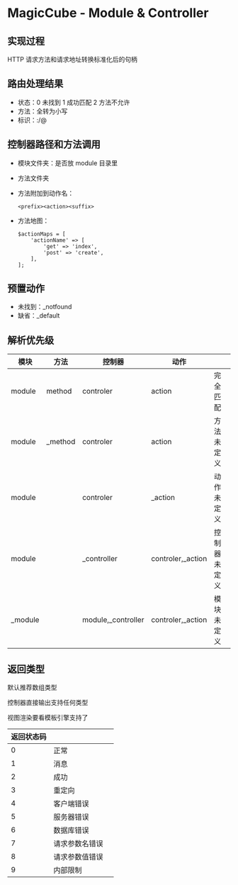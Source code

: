 # MagicCube - Module & Controller



## 实现过程

HTTP 请求方法和请求地址转换标准化后的句柄



## 路由处理结果

- 状态：0 未找到 1 成功匹配 2 方法不允许
- 方法：全转为小写
- 标识：<method>:<module>/<controller>@<action>



## 控制器路径和方法调用

- 模块文件夹：是否放 module 目录里

- 方法文件夹

- 方法附加到动作名：

  ```
  <prefix><action><suffix>
  ```

- 方法地图：

  ```
  $actionMaps = [
      'actionName' => [
          'get' => 'index',
          'post' => 'create',
      ],
  ];
  ```



## 预置动作

- 未找到：_notfound
- 缺省：_default



## 解析优先级

| 模块    | 方法    | 控制器             | 动作              |              |
| ------- | ------- | ------------------ | ----------------- | ------------ |
| module  | method  | controler          | action            | 完全匹配     |
| module  | _method | controler          | action            | 方法未定义   |
| module  |         | controler          | _action           | 动作未定义   |
| module  |         | _controller        | controler,_action | 控制器未定义 |
| _module |         | module,_controller | controler,_action | 模块未定义   |



## 返回类型

默认推荐数组类型

控制器直接输出支持任何类型

视图渲染要看模板引擎支持了

| 返回状态码 |                |      |
| ---------- | -------------- | ---- |
| 0          | 正常           |      |
| 1          | 消息           |      |
| 2          | 成功           |      |
| 3          | 重定向         |      |
| 4          | 客户端错误     |      |
| 5          | 服务器错误     |      |
| 6          | 数据库错误     |      |
| 7          | 请求参数名错误 |      |
| 8          | 请求参数值错误 |      |
| 9          | 内部限制       |      |


